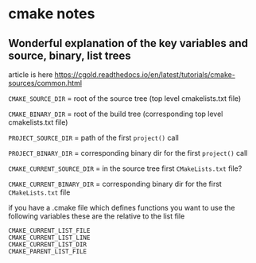 # cmake notes

## Wonderful explanation of the key variables and source, binary, list trees

article is here <https://cgold.readthedocs.io/en/latest/tutorials/cmake-sources/common.html>

```CMAKE_SOURCE_DIR``` = root of the source tree (top level cmakelists.txt file)

```CMAKE_BINARY_DIR``` = root of the build tree (corresponding top level cmakelists.txt file)

```PROJECT_SOURCE_DIR``` = path of the first ```project()``` call

```PROJECT_BINARY_DIR``` = corresponding binary dir for the first ```project()``` call  

```CMAKE_CURRENT_SOURCE_DIR``` = in the source tree first ```CMakeLists.txt``` file?  

```CMAKE_CURRENT_BINARY_DIR``` = corresponding binary dir for the first ```CMakeLists.txt``` file  

if you have a .cmake file which defines functions you want to use the following
variables these are the relative to the list file

    CMAKE_CURRENT_LIST_FILE
    CMAKE_CURRENT_LIST_LINE
    CMAKE_CURRENT_LIST_DIR
    CMAKE_PARENT_LIST_FILE
